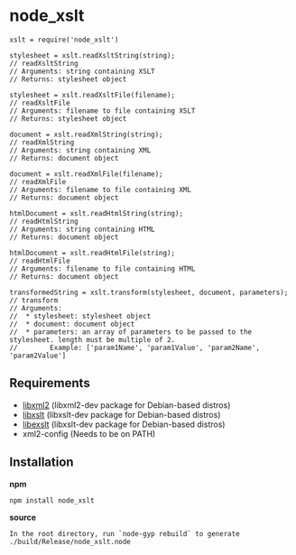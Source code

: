 # node_xslt

    xslt = require('node_xslt')

    stylesheet = xslt.readXsltString(string);
    // readXsltString
    // Arguments: string containing XSLT
    // Returns: stylesheet object

    stylesheet = xslt.readXsltFile(filename);
    // readXsltFile
    // Arguments: filename to file containing XSLT
    // Returns: stylesheet object

    document = xslt.readXmlString(string);
    // readXmlString
    // Arguments: string containing XML
    // Returns: document object

    document = xslt.readXmlFile(filename);
    // readXmlFile
    // Arguments: filename to file containing XML
    // Returns: document object

    htmlDocument = xslt.readHtmlString(string);
    // readHtmlString
    // Arguments: string containing HTML
    // Returns: document object

    htmlDocument = xslt.readHtmlFile(string);
    // readHtmlFile
    // Arguments: filename to file containing HTML
    // Returns: document object
    
    transformedString = xslt.transform(stylesheet, document, parameters);
    // transform
    // Arguments:
    //  * stylesheet: stylesheet object
    //  * document: document object
    //  * parameters: an array of parameters to be passed to the stylesheet. length must be multiple of 2.
    //        Example: ['param1Name', 'param1Value', 'param2Name', 'param2Value']

## Requirements

* [libxml2](http://www.xmlsoft.org/) (libxml2-dev package for Debian-based distros)
* [libxslt](http://xmlsoft.org/xslt/index.html) (libxslt-dev package for Debian-based distros)
* [libexslt](http://xmlsoft.org/xslt/EXSLT/) (libxslt-dev package for Debian-based distros)
* xml2-config (Needs to be on PATH)

## Installation

**npm**

    npm install node_xslt

**source**

    In the root directory, run `node-gyp rebuild` to generate
    ./build/Release/node_xslt.node
